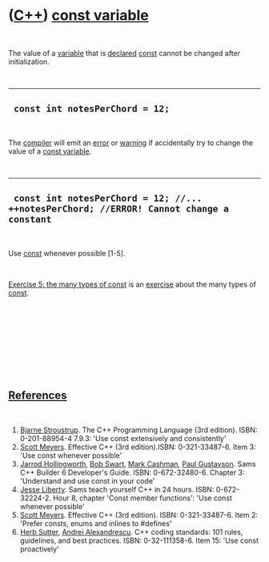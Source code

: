 



 

 

 

 

 

([C++](Cpp.md)) [const variable](CppConstVariable.md)
=======================================================

 

The value of a [variable](CppVariable.md) that is
[declared](CppDeclaration.md) [const](CppConst.md) cannot be changed
after initialization.

 

  ----------------------------------
  ` const int notesPerChord = 12;`
  ----------------------------------

 

The [compiler](CppCompiler.md) will emit an
[error](CppCompileError.md) or [warning](CppCompileWarning.md) if
accidentally try to change the value of a [const
variable](CppConstVariable.md).

 

  -------------------------------------------------------------------------------------------
  ` const int notesPerChord = 12; //... ++notesPerChord; //ERROR! Cannot change a constant`
  -------------------------------------------------------------------------------------------

 

Use [const](CppConst.md) whenever possible \[1-5\].

 

[Exercise 5: the many types of
const](CppExerciseTheManyTypesOfConst.md) is an
[exercise](CppExercise.md) about the many types of
[const](CppConst.md).

 

 

 

 

 

[References](CppReferences.md)
-------------------------------

 

1.  [Bjarne Stroustrup](CppBjarneStroustrup.md). The C++ Programming
    Language (3rd edition). ISBN: 0-201-88954-4 7.9.3: 'Use const
    extensively and consistently'
2.  [Scott Meyers](CppScottMeyers.md). Effective C++ (3rd
    edition).ISBN: 0-321-33487-6. Item 3: 'Use const whenever possible'
3.  [Jarrod Hollingworth](CppJarrodHollingworth.md), [Bob
    Swart](CppBobSwart.md), [Mark Cashman](CppMarkCashman.md), [Paul
    Gustavson](CppPaulGustavson.md). Sams C++ Builder 6
    Developer's Guide. ISBN: 0-672-32480-6. Chapter 3: 'Understand and
    use const in your code'
4.  [Jesse Liberty](CppJesseLiberty.md). Sams teach yourself C++ in
    24 hours. ISBN: 0-672-32224-2. Hour 8, chapter 'Const member
    functions': 'Use const whenever possible'
5.  [Scott Meyers](CppScottMeyers.md). Effective C++ (3rd edition).
    ISBN: 0-321-33487-6. Item 2: 'Prefer consts, enums and inlines to
    \#defines'
6.  [Herb Sutter](CppHerbSutter.md), [Andrei
    Alexandrescu](CppAndreiAlexandrescu.md). C++ coding standards: 101
    rules, guidelines, and best practices. ISBN: 0-32-111358-6. Item 15:
    'Use const proactively'

 

 

 

 





 



